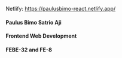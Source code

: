 Netlify: https://paulusbimo-react.netlify.app/
#### Paulus Bimo Satrio Aji
#### Frontend Web Development
#### FEBE-32 and FE-8